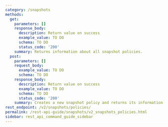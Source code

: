 ```yaml
---
category: /snapshots
methods:
  get:
    parameters: []
    response_body:
      description: Return value on success
      example_value: TO DO
      schema: TO DO
      status_code: '200'
    summary: Returns information about all snapshot policies.
  post:
    parameters: []
    request_body:
      example_value: TO DO
      schema: TO DO
    response_body:
      description: Return value on success
      example_value: TO DO
      schema: TO DO
      status_code: '200'
    summary: Creates a new snapshot policy and returns its information.
rest_endpoint: /v2/snapshots/policies/
permalink: /rest-api-guide/snapshots/v2_snapshots_policies.html
sidebar: rest_api_command_guide_sidebar
---
```

